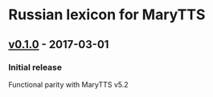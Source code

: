 Russian lexicon for MaryTTS
===========================

[v0.1.0] - 2017-03-01
---------------------

### Initial release

Functional parity with MaryTTS v5.2

[v0.1.0]: https://github.com/marytts/marytts-lexicon-ru/tree/v0.1.0
